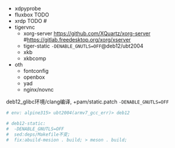 
- xdpyprobe
- fluxbox TODO 
- xrdp TODO #
- tigervnc
  - xorg-server https://github.com/XQuartz/xorg-server #https://gitlab.freedesktop.org/xorg/xserver
  - tiger-static `-DENABLE_GNUTLS=OFF`@deb12/ubt2004
  - xkb
  - xkbcomp
- oth
  - fontconfig
  - openbox
  - yad
  - nginx/novnc


deb12_glibc环境/clang编译, +pam/static.patch `-DENABLE_GNUTLS=OFF`

```bash
# env: alpine315> ubt2004(armv7_gcc_err)> deb12

# deb12-static: 
#  -DENABLE_GNUTLS=OFF
#  sed:deps/Makefile不变;
#  fix:abuild-mesion . build; > meson . build;

```
